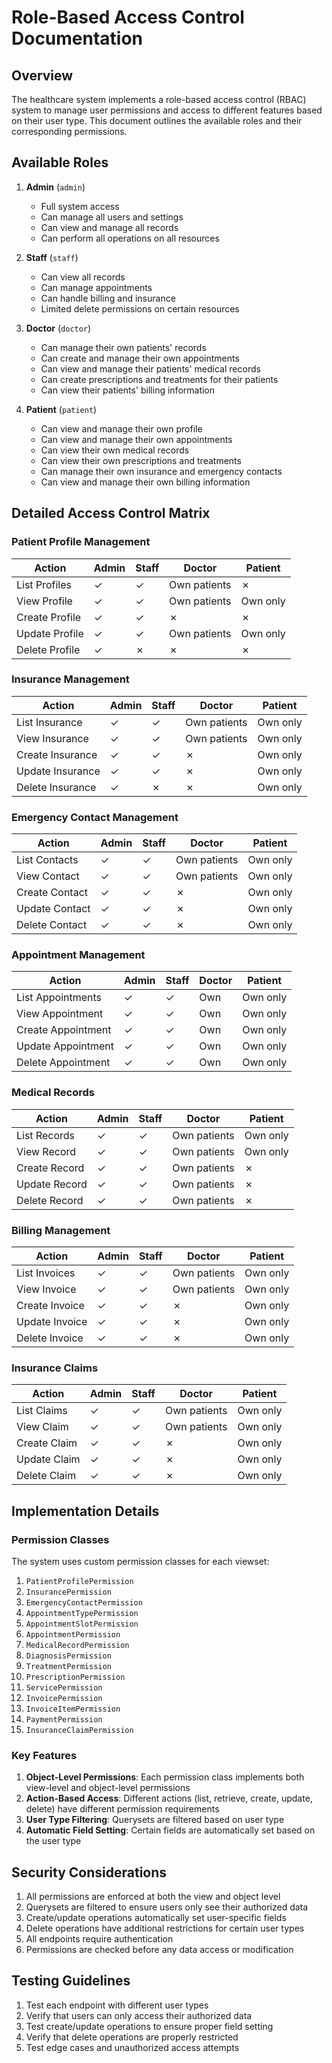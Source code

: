 # Role-Based Access Control Documentation

## Overview
The healthcare system implements a role-based access control (RBAC) system to manage user permissions and access to different features based on their user type. This document outlines the available roles and their corresponding permissions.

## Available Roles
1. **Admin** (`admin`)
   - Full system access
   - Can manage all users and settings
   - Can view and manage all records
   - Can perform all operations on all resources

2. **Staff** (`staff`)
   - Can view all records
   - Can manage appointments
   - Can handle billing and insurance
   - Limited delete permissions on certain resources

3. **Doctor** (`doctor`)
   - Can manage their own patients' records
   - Can create and manage their own appointments
   - Can view and manage their patients' medical records
   - Can create prescriptions and treatments for their patients
   - Can view their patients' billing information

4. **Patient** (`patient`)
   - Can view and manage their own profile
   - Can view and manage their own appointments
   - Can view their own medical records
   - Can view their own prescriptions and treatments
   - Can manage their own insurance and emergency contacts
   - Can view and manage their own billing information

## Detailed Access Control Matrix

### Patient Profile Management
| Action | Admin | Staff | Doctor | Patient |
|--------|-------|-------|--------|---------|
| List Profiles | ✓ | ✓ | Own patients | ✗ |
| View Profile | ✓ | ✓ | Own patients | Own only |
| Create Profile | ✓ | ✓ | ✗ | ✗ |
| Update Profile | ✓ | ✓ | Own patients | Own only |
| Delete Profile | ✓ | ✗ | ✗ | ✗ |

### Insurance Management
| Action | Admin | Staff | Doctor | Patient |
|--------|-------|-------|--------|---------|
| List Insurance | ✓ | ✓ | Own patients | Own only |
| View Insurance | ✓ | ✓ | Own patients | Own only |
| Create Insurance | ✓ | ✓ | ✗ | Own only |
| Update Insurance | ✓ | ✓ | ✗ | Own only |
| Delete Insurance | ✓ | ✗ | ✗ | Own only |

### Emergency Contact Management
| Action | Admin | Staff | Doctor | Patient |
|--------|-------|-------|--------|---------|
| List Contacts | ✓ | ✓ | Own patients | Own only |
| View Contact | ✓ | ✓ | Own patients | Own only |
| Create Contact | ✓ | ✓ | ✗ | Own only |
| Update Contact | ✓ | ✓ | ✗ | Own only |
| Delete Contact | ✓ | ✓ | ✗ | Own only |

### Appointment Management
| Action | Admin | Staff | Doctor | Patient |
|--------|-------|-------|--------|---------|
| List Appointments | ✓ | ✓ | Own | Own only |
| View Appointment | ✓ | ✓ | Own | Own only |
| Create Appointment | ✓ | ✓ | Own | Own only |
| Update Appointment | ✓ | ✓ | Own | Own only |
| Delete Appointment | ✓ | ✓ | Own | Own only |

### Medical Records
| Action | Admin | Staff | Doctor | Patient |
|--------|-------|-------|--------|---------|
| List Records | ✓ | ✓ | Own patients | Own only |
| View Record | ✓ | ✓ | Own patients | Own only |
| Create Record | ✓ | ✓ | Own patients | ✗ |
| Update Record | ✓ | ✓ | Own patients | ✗ |
| Delete Record | ✓ | ✓ | Own patients | ✗ |

### Billing Management
| Action | Admin | Staff | Doctor | Patient |
|--------|-------|-------|--------|---------|
| List Invoices | ✓ | ✓ | Own patients | Own only |
| View Invoice | ✓ | ✓ | Own patients | Own only |
| Create Invoice | ✓ | ✓ | ✗ | Own only |
| Update Invoice | ✓ | ✓ | ✗ | Own only |
| Delete Invoice | ✓ | ✓ | ✗ | Own only |

### Insurance Claims
| Action | Admin | Staff | Doctor | Patient |
|--------|-------|-------|--------|---------|
| List Claims | ✓ | ✓ | Own patients | Own only |
| View Claim | ✓ | ✓ | Own patients | Own only |
| Create Claim | ✓ | ✓ | ✗ | Own only |
| Update Claim | ✓ | ✓ | ✗ | Own only |
| Delete Claim | ✓ | ✓ | ✗ | Own only |

## Implementation Details

### Permission Classes
The system uses custom permission classes for each viewset:

1. `PatientProfilePermission`
2. `InsurancePermission`
3. `EmergencyContactPermission`
4. `AppointmentTypePermission`
5. `AppointmentSlotPermission`
6. `AppointmentPermission`
7. `MedicalRecordPermission`
8. `DiagnosisPermission`
9. `TreatmentPermission`
10. `PrescriptionPermission`
11. `ServicePermission`
12. `InvoicePermission`
13. `InvoiceItemPermission`
14. `PaymentPermission`
15. `InsuranceClaimPermission`

### Key Features
1. **Object-Level Permissions**: Each permission class implements both view-level and object-level permissions
2. **Action-Based Access**: Different actions (list, retrieve, create, update, delete) have different permission requirements
3. **User Type Filtering**: Querysets are filtered based on user type
4. **Automatic Field Setting**: Certain fields are automatically set based on the user type

## Security Considerations

1. All permissions are enforced at both the view and object level
2. Querysets are filtered to ensure users only see their authorized data
3. Create/update operations automatically set user-specific fields
4. Delete operations have additional restrictions for certain user types
5. All endpoints require authentication
6. Permissions are checked before any data access or modification

## Testing Guidelines

1. Test each endpoint with different user types
2. Verify that users can only access their authorized data
3. Test create/update operations to ensure proper field setting
4. Verify that delete operations are properly restricted
5. Test edge cases and unauthorized access attempts
